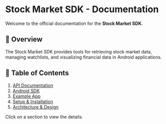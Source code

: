 # Stock Market SDK - Documentation

Welcome to the official documentation for the **Stock Market SDK**.

## 📌 Overview
The Stock Market SDK provides tools for retrieving stock market data, managing watchlists, and visualizing financial data in Android applications.

## 📖 Table of Contents
1. [API Documentation](../../../../Users/USER/Downloads/docs/api.md)
2. [Android SDK](../../../../Users/USER/Downloads/docs/sdk.md)
3. [Example App](../../../../Users/USER/Downloads/docs/example_app.md)
4. [Setup & Installation](../../../../Users/USER/Downloads/docs/setup.md)
5. [Architecture & Design](../../../../Users/USER/Downloads/docs/architecture.md)

Click on a section to view the details.
